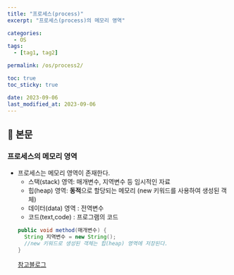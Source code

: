 ```yaml
---
title: "프로세스(process)"
excerpt: "프로세스(process)의 메모리 영역"

categories:
  - OS
tags:
  - [tag1, tag2]

permalink: /os/process2/

toc: true
toc_sticky: true

date: 2023-09-06
last_modified_at: 2023-09-06
---
```


## 🔎 본문

### 프로세스의 메모리 영역
- 프로세스는 메모리 영역이 존재한다.
    - 스택(stack) 영역: 매개변수, 지역변수 등 임시적인 자료
    - 힙(heap) 영역: **동적**으로 할당되는 메모리 (new 키워드를 사용하여 생성된 객체)
    - 데이터(data) 영역 : 전역변수
    - 코드(text,code) : 프로그램의 코드
  ```java
  public void method(매개변수) {
    String 지역변수 = new String();
    //new 키워드로 생성된 객체는 힙(heap) 영역에 저장된다.
  }
  ```
  [참고블로그](https://velog.io/@tonic523/힙-영역-vs-스택-영역)

